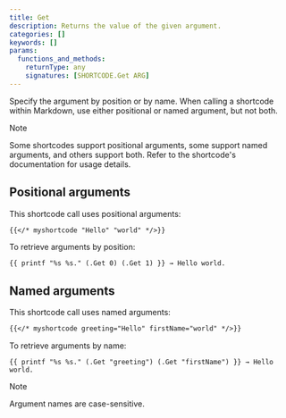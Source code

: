 ```yaml
---
title: Get
description: Returns the value of the given argument.
categories: []
keywords: []
params:
  functions_and_methods:
    returnType: any
    signatures: [SHORTCODE.Get ARG]
---
```


Specify the argument by position or by name. When calling a shortcode within Markdown, use either positional or named argument, but not both.

> [!note]
> Some shortcodes support positional arguments, some support named arguments, and others support both. Refer to the shortcode's documentation for usage details.

## Positional arguments

This shortcode call uses positional arguments:

```md {file="content/example.md"}
{{</* myshortcode "Hello" "world" */>}}
```

To retrieve arguments by position:

```go-html-template {file="layouts/_shortcodes/myshortcode.html"}
{{ printf "%s %s." (.Get 0) (.Get 1) }} → Hello world.
```

## Named arguments

This shortcode call uses named arguments:

```md {file="content/example.md"}
{{</* myshortcode greeting="Hello" firstName="world" */>}}
```

To retrieve arguments by name:

```go-html-template {file="layouts/_shortcodes/myshortcode.html"}
{{ printf "%s %s." (.Get "greeting") (.Get "firstName") }} → Hello world.
```

> [!note]
> Argument names are case-sensitive.
